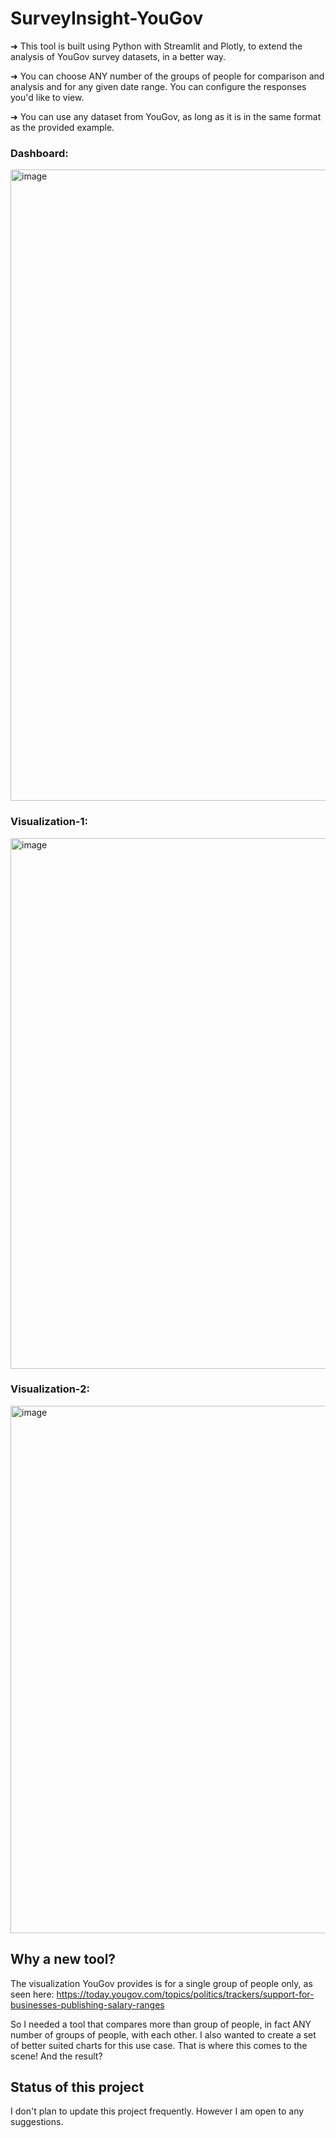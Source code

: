 # SurveyInsight-YouGov
➜ This tool is built using Python with Streamlit and Plotly, to extend the analysis of YouGov survey datasets, in a better way.

➜ You can choose ANY number of the groups of people for comparison and analysis and for any given date range. You can configure the responses you'd like to view.

➜ You can use any dataset from YouGov, as long as it is in the same format as the provided example.

### Dashboard:

<img width="1920" height="1010" alt="image" src="https://github.com/user-attachments/assets/9e6c1678-100a-448c-a855-631c6f9fc5e3" />

### Visualization-1:

<img width="1299" height="849" alt="image" src="https://github.com/user-attachments/assets/868ab297-bc8f-4cf3-a8ac-a04e9277f881" />

### Visualization-2:

<img width="1336" height="844" alt="image" src="https://github.com/user-attachments/assets/899ee2f9-1120-4487-8879-0ff071908302" />

## Why a new tool?

The visualization YouGov provides is for a single group of people only, as seen here: https://today.yougov.com/topics/politics/trackers/support-for-businesses-publishing-salary-ranges

So I needed a tool that compares more than group of people, in fact ANY number of groups of people, with each other.
I also wanted to create a set of better suited charts for this use case. That is where this comes to the scene! And the result?

## Status of this project

I don't plan to update this project frequently. However I am open to any suggestions.



